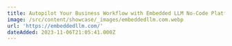 ```yaml
---
title: Autopilot Your Business Workflow with Embedded LLM No-Code Platform
image: /src/content/showcase/_images/embeddedllm.com.webp
url: 'https://embeddedllm.com/'
dateAdded: 2023-11-06T21:05:41.000Z
---
```


